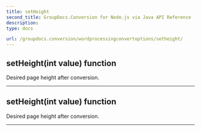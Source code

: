 ```yaml
---
title: setHeight
second_title: GroupDocs.Conversion for Node.js via Java API Reference
description: 
type: docs

url: /groupdocs.conversion/wordprocessingconvertoptions/setheight/
---
```


## setHeight(int value)  function

 Desired page height after conversion.
 


---


## setHeight(int value)  function

 Desired page height after conversion.
 


---


